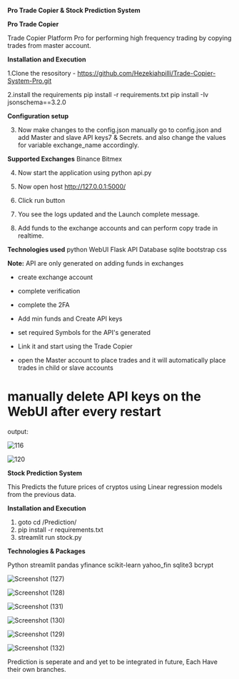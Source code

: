**Pro Trade Copier & Stock Prediction System**

**Pro Trade Copier**

Trade Copier Platform Pro for performing high frequency trading by copying trades from master account.

**Installation and Execution** 

1.Clone the resository - https://github.com/Hezekiahpilli/Trade-Copier-System-Pro.git

2.install the requirements
pip install -r requirements.txt
pip install -Iv jsonschema==3.2.0


**Configuration setup**

3. Now make changes to the config.json manually
go to config.json and add Master and slave API keys7 & Secrets.
and also change the values for variable exchange_name accordingly.

**Supported Exchanges**
Binance
Bitmex

4. Now start the application using python api.py

5. Now open host  http://127.0.0.1:5000/

6. Click run button

7. You see the logs updated and the Launch complete message.

8. Add funds to the exchange accounts and can perform copy trade in realtime.

**Technologies used**
python
WebUI
Flask API
Database sqlite
bootstrap
css

**Note:** API are only generated on adding funds in exchanges  
* create exchange account
* complete verification
* complete the 2FA
* Add min funds and Create API keys
* set required Symbols for the API's generated


* Link it and start using the Trade Copier
* open the Master account to place trades and it will automatically place trades in child or slave accounts
  
# manually delete API keys on the WebUI after every restart

output:

![116](https://github.com/Hezekiahpilli/Trade-Copier-System-Pro/assets/40743014/0f6359f7-3e73-4f53-9985-e2d8c113f827)

![120](https://github.com/Hezekiahpilli/Trade-Copier-System-Pro/assets/40743014/f501e04f-8abc-4602-b213-f1e862e7ee49)



**Stock Prediction System**

This Predicts the future prices of cryptos using Linear regression models from the previous data.

**Installation and Execution**
1. goto  cd  /Prediction/
2. pip install -r requirements.txt
3. streamlit run stock.py

**Technologies & Packages**

Python
streamlit 
pandas 
yfinance 
scikit-learn 
yahoo_fin
sqlite3 
bcrypt

![Screenshot (127)](https://github.com/Hezekiahpilli/Trade-Copier-System-Pro/assets/40743014/5d3842bc-7657-4a29-9813-18c212796e4c)

![Screenshot (128)](https://github.com/Hezekiahpilli/Trade-Copier-System-Pro/assets/40743014/a1a48f0e-f5e9-4386-807b-69eea76a6201)

![Screenshot (131)](https://github.com/Hezekiahpilli/Trade-Copier-System-Pro/assets/40743014/de690940-ccbc-46f1-a686-3f705a9cddf7)

![Screenshot (130)](https://github.com/Hezekiahpilli/Trade-Copier-System-Pro/assets/40743014/ad3295b0-2105-4910-b515-d8c4f18d325a)

![Screenshot (129)](https://github.com/Hezekiahpilli/Trade-Copier-System-Pro/assets/40743014/474a69e3-e43d-4274-9ad1-d0628804b1bc)

![Screenshot (132)](https://github.com/Hezekiahpilli/Trade-Copier-System-Pro/assets/40743014/822fda92-0507-4fef-bdf1-79e8fdadbee2)

Prediction is seperate and and yet to be integrated in future,
Each Have their own branches.

